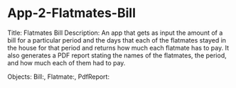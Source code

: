 # App-2-Flatmates-Bill
Title: Flatmates Bill
Description: An app that gets as input the amount of a bill for a particular period and the days that each of the flatmates stayed in the house for that period and returns how much each flatmate has to pay.  It also generates a PDF report stating the names of the flatmates, the period, and how much each of them had to pay.

Objects: Bill:, Flatmate:, PdfReport:
